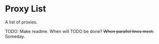 # Proxy List

A list of proxies.

TODO: Make readme.
When will TODO be done? ~~When parallel lines meet.~~ Someday.
